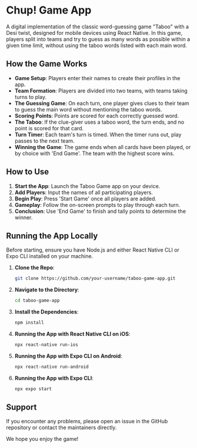 # Chup! Game App

A digital implementation of the classic word-guessing game "Taboo" with a Desi twist, designed for mobile devices using React Native. In this game, players split into teams and try to guess as many words as possible within a given time limit, without using the taboo words listed with each main word.

## How the Game Works

- **Game Setup**: Players enter their names to create their profiles in the app.
- **Team Formation**: Players are divided into two teams, with teams taking turns to play.
- **The Guessing Game**: On each turn, one player gives clues to their team to guess the main word without mentioning the taboo words.
- **Scoring Points**: Points are scored for each correctly guessed word.
- **The Taboo**: If the clue-giver uses a taboo word, the turn ends, and no point is scored for that card.
- **Turn Timer**: Each team's turn is timed. When the timer runs out, play passes to the next team.
- **Winning the Game**: The game ends when all cards have been played, or by choice with 'End Game'. The team with the highest score wins.

## How to Use

1. **Start the App**: Launch the Taboo Game app on your device.
2. **Add Players**: Input the names of all participating players.
3. **Begin Play**: Press 'Start Game' once all players are added.
4. **Gameplay**: Follow the on-screen prompts to play through each turn.
5. **Conclusion**: Use 'End Game' to finish and tally points to determine the winner.

## Running the App Locally

Before starting, ensure you have Node.js and either React Native CLI or Expo CLI installed on your machine.

1. **Clone the Repo**:
   ```sh
   git clone https://github.com/your-username/taboo-game-app.git
2. **Navigate to the Directory**:
   ```sh
   cd taboo-game-app
3. **Install the Dependencies**:
   ```sh
   npm install
4. **Running the App with React Native CLI on iOS**:
   ```sh
   npx react-native run-ios
5. **Running the App with Expo CLI on Android**:
   ```sh
   npx react-native run-android
6. **Running the App with Expo CLI**:
   ```sh
   npx expo start

## Support
If you encounter any problems, please open an issue in the GitHub repository or contact the maintainers directly.

We hope you enjoy the game!

